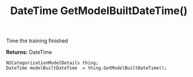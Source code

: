 ﻿---
uid: crmscript_ref_NSCategorizationModelDetails_GetModelBuiltDateTime
title: DateTime GetModelBuiltDateTime()
intellisense: NSCategorizationModelDetails.GetModelBuiltDateTime
keywords: NSCategorizationModelDetails, GetModelBuiltDateTime
so.topic: reference
---

Time the training finished

**Returns:** DateTime


```crmscript
NSCategorizationModelDetails thing;
DateTime modelBuiltDateTime  = thing.GetModelBuiltDateTime();
```


